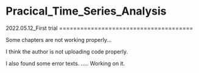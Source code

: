 # Pracical_Time_Series_Analysis

2022.05.12_First trial ======================================

Some chapters are not working properly...

I think the author is not uploading code properly. 

I also found some error texts. ..... Working on it. 